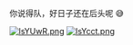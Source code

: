 你说得队，好日子还在后头呢 😅

[![IsYUwR.png](https://s3.jpg.cm/2021/09/16/IsYUwR.png)](https://imagelol.com/image/IsYUwR)
[![IsYcct.png](https://s3.jpg.cm/2021/09/16/IsYcct.png)](https://imagelol.com/image/IsYcct)
